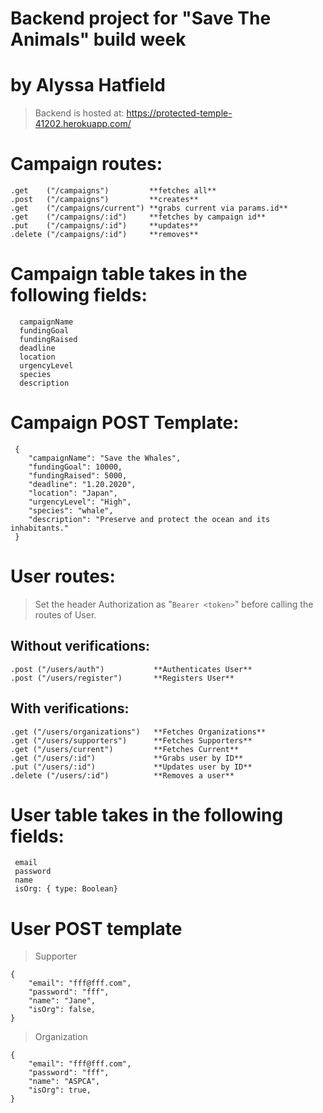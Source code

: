 # Backend project for "Save The Animals" build week

# by Alyssa Hatfield

> Backend is hosted at: https://protected-temple-41202.herokuapp.com/

# Campaign routes:

    .get    ("/campaigns")         **fetches all**
    .post   ("/campaigns")         **creates**
    .get    ("/campaigns/current") **grabs current via params.id**
    .get    ("/campaigns/:id")     **fetches by campaign id**
    .put    ("/campaigns/:id")     **updates**
    .delete ("/campaigns/:id")     **removes**

# Campaign table takes in the following fields:

      campaignName
      fundingGoal
      fundingRaised
      deadline
      location
      urgencyLevel
      species
      description

# Campaign POST Template:

``` 
 {   
    "campaignName": "Save the Whales",
	"fundingGoal": 10000,
    "fundingRaised": 5000,
	"deadline": "1.20.2020",
	"location": "Japan",
	"urgencyLevel": "High",
	"species": "whale",
	"description": "Preserve and protect the ocean and its inhabitants."
 }
```
# User routes:

> Set the header Authorization as "`Bearer <token>`" before calling the routes of User.

## Without verifications:

    .post ("/users/auth")           **Authenticates User**
    .post ("/users/register")       **Registers User**

## With verifications:

    .get ("/users/organizations")   **Fetches Organizations**
    .get ("/users/supporters")      **Fetches Supporters**
    .get ("/users/current")         **Fetches Current**
    .get ("/users/:id")             **Grabs user by ID**
    .put ("/users/:id")             **Updates user by ID**
    .delete ("/users/:id")          **Removes a user**


# User table takes in the following fields:

     email
     password
     name
     isOrg: { type: Boolean}

# User POST template

>Supporter
```
{
	"email": "fff@fff.com",
	"password": "fff",
	"name": "Jane",
	"isOrg": false,
}
```
>Organization

```
{
	"email": "fff@fff.com",
	"password": "fff",
	"name": "ASPCA",
	"isOrg": true,
}
```